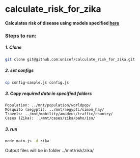 # calculate_risk_for_zika

#### Calculates risk of disease using models specified [here](https://docs.google.com/document/d/1HXza92vgSsFwhtXG8r7pSphXda_yPzdtY0OOGfdMMpk/edit#heading=h.5yyfyohzaii1)

### Steps to run:
##### 1. Clone
```bash
git clone git@github.com:unicef/calculate_risk_for_zika.git
```
##### 2. set configs
```bash
cp config-sample.js config.js
```

##### 3. Copy required data in specified folders
```
Population: ../mnt/population/worldpop/
Mosquito (aegypti): ../mnt/aegypti/simon_hay/
Travels: ../mnt/mobility/amadeus/traffic/country/
Cases (Zika): ../mnt/cases/zika/paho/iso/
```

##### 3. run
```bash
node main.js -d zika
```
Output files will be in folder ../mnt/risk/zika/
